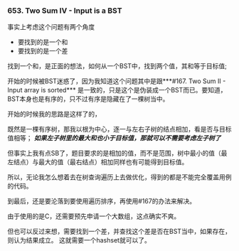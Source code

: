 ### 653. Two Sum IV - Input is a BST

事实上考虑这个问题有两个角度
- 要找到的是一个和
- 要找到的是一个差

找到一个和，是正面的想法，如何从一个BST中，找到两个值，其和等于目标值;

开始的时候被BST迷惑了，因为我知道这个问题其中是跟***#167. Two Sum II - Input array is sorted*** 是一致的，只是这个是伪装成一个BST而已。要知道，BST本身也是有序的，只不过有序是隐藏在了一棵树当中。

开始的时候我的思路是这样了的，

既然是一棵有序树，那我以根为中心，逐一与左右子树的结点相加，看是否与目标值相等；
***如果左子树里的最大和也小于目标值，那就可以不需要考虑左子树了***

但事实上我有点SB了，题目要求的是相加的值，而不是范围，树中最小的值（最左结点）与最大的值（最右结点）相加同样也有可能得到目标值。

所以，无论我怎么想着去在树查询遍历上去做优化，得到的都是不能完全覆盖用例的代码。

到最后，还是要沦落到要使用遍历排序，再使用#167的办法来解决。

由于使用的是C，还需要预先申请一个大数组，这点确实不爽。

但也可以反过来想，需要找到一个差，并查找这个差是否在BST当中，如果存在，则认为结果成立。
这就需要一个hashset就可以了。
